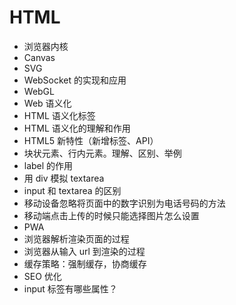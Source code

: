 # HTML
- 浏览器内核
- Canvas
- SVG
- WebSocket 的实现和应用
- WebGL
- Web 语义化
- HTML 语义化标签
- HTML 语义化的理解和作用
- HTML5 新特性（新增标签、API）
- 块状元素、行内元素。理解、区别、举例
- label 的作用
- 用 div 模拟 textarea
- input 和 textarea 的区别
- 移动设备忽略将页面中的数字识别为电话号码的方法
- 移动端点击上传的时候只能选择图片怎么设置
- PWA
- 浏览器解析渲染页面的过程
- 浏览器从输入 url 到渲染的过程
- 缓存策略：强制缓存，协商缓存
- SEO 优化
- input 标签有哪些属性？
